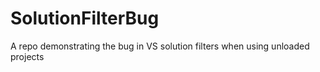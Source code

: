 # SolutionFilterBug
A repo demonstrating the bug in VS solution filters when using unloaded projects
